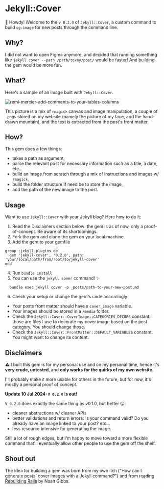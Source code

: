# Jekyll::Cover

👋 Howdy! Welcome to the `v 0.2.0` of `Jekyll::Cover`, a custom command to build `og:image` for new posts through the command line.

## Why?

I did not want to open Figma anymore, and decided that running something like `jekyll cover --path /path/to/my/post/` would be faster! And building the gem would be more fun.

## What?

Here's a sample of an image built with `Jekyll::Cover`. 

![remi-mercier-add-comments-to-your-tables-columns](https://github.com/merciremi/jekyll-cover/assets/15021685/8e8ccde3-1ead-4bbe-a7fb-2ecf684d8099)

This picture is a mix of `rmagick` canvas and image manipulation, a couple of `.png`s stored on my website (namely the picture of my face, and the hand-drawn mountain), and the text is extracted from the post's front matter.

## How?

This gem does a few things: 
- takes a path as argument,
- parse the relevant post for necessary information such as a title, a date, etc...
- build an image from scratch through a mix of instructions and images w/ `rmagick`,
- build the folder structure if need be to store the image,
- add the path of the new image to the post.

## Usage

Want to use `Jekyll::Cover` with your Jekyll blog? Here how to do it:

1) Read the Disclaimers section below: the gem is as of now, only a proof-of-concept. Be aware of its shortcomings.
2) Fork the gem and clone the gem on your local machine.
3) Add the gem to your gemfile

```
group :jekyll_plugins do
  gem 'jekyll-cover', '0.2.0', path: 'your/local/path/from/root/to/jekyll-cover'
end
```

4) Run `bundle install`
5) You can use the `jekyll cover` command! ✨

```
  bundle exec jekyll cover -p _posts/path-to-your-new-post.md
```

6) Check your setup or change the gem's code accordingly

- Your posts front matter should have a `cover_image` variable.
- Your images should be stored in a `/media` folder.
- Check the `Jekyll::Cover::CoverImage::CATEGORIES_DECORS` constant: those are files I use to decorate my cover image based on the post category. You should change those.
- Check the `Jekyll::Cover::FrontMatter::DEFAULT_VARIABLES` constant. You might want to change its content.

## Disclaimers

⚠️ I built this gem is for my personal use and on my personal time, hence it's **very crude, untested**, and **only works for the quirks of my own website**.

I'll probably make it more usable for others in the future, but for now, it's mostly a personal proof of concept.

**Update 10 Jul 2024: `V 0.2.0` is out!**

`V 0.2.0` does exactly the same thing as v0.1.0, but better 😜: 
- cleaner abstractions w/ cleaner APIs
- better validations and return errors: Is your command valid? Do you already have an image linked to your post? etc...
- less resource intensive for generating the image.

Still a lot of rough edges, but I'm happy to move toward a more flexible command that'll eventually allow other people to use the gem off the shelf.

## Shout out

The idea for building a gem was born from my own itch ("How can I generate posts' cover images with a Jekyll command?") and from reading [Rebuilding Rails](https://rebuilding-rails.com/) by Noah Gibbs.
